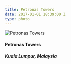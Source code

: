 ```yaml
---
title: Petronas Towers
date: 2017-01-01 18:39:00 Z
type: photo
---
```


![Petronas Towers](/uploads/petronas-towers.jpg)

#### Petronas Towers
##### Kuala Lumpur, Malaysia
